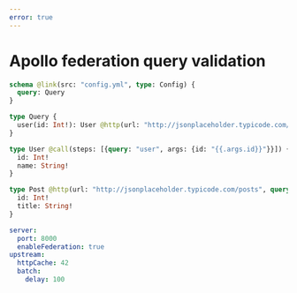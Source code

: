 ```yaml
---
error: true
---
```


# Apollo federation query validation

```graphql @config
schema @link(src: "config.yml", type: Config) {
  query: Query
}

type Query {
  user(id: Int!): User @http(url: "http://jsonplaceholder.typicode.com/users/{{.args.id}}")
}

type User @call(steps: [{query: "user", args: {id: "{{.args.id}}"}}]) {
  id: Int!
  name: String!
}

type Post @http(url: "http://jsonplaceholder.typicode.com/posts", query: [{key: "id", value: "{{.args.id}}"}]) {
  id: Int!
  title: String!
}
```

```yml @file:config.yml
server:
  port: 8000
  enableFederation: true
upstream:
  httpCache: 42
  batch:
    delay: 100
```
